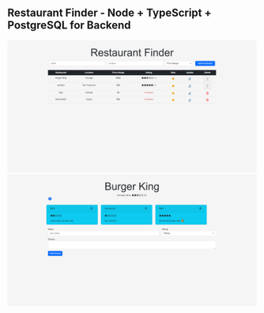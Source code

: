 ## Restaurant Finder - Node + TypeScript + PostgreSQL for Backend

![alt text](../home.png)
![alt text](../reviews.png)